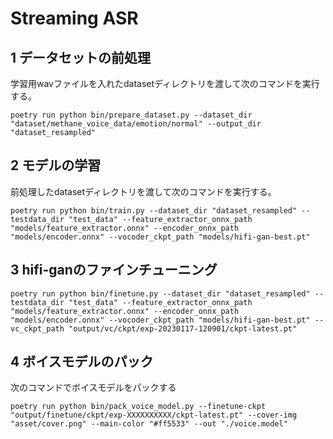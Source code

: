 # Streaming ASR

## 1 データセットの前処理

学習用wavファイルを入れたdatasetディレクトリを渡して次のコマンドを実行する。

```
poetry run python bin/prepare_dataset.py --dataset_dir "dataset/methane_voice_data/emotion/normal" --output_dir "dataset_resampled"
```

## 2 モデルの学習

前処理したdatasetディレクトリを渡して次のコマンドを実行する。

```
poetry run python bin/train.py --dataset_dir "dataset_resampled" --testdata_dir "test_data" --feature_extractor_onnx_path "models/feature_extractor.onnx" --encoder_onnx_path "models/encoder.onnx" --vocoder_ckpt_path "models/hifi-gan-best.pt"
```

## 3 hifi-ganのファインチューニング

```
poetry run python bin/finetune.py --dataset_dir "dataset_resampled" --testdata_dir "test_data" --feature_extractor_onnx_path "models/feature_extractor.onnx" --encoder_onnx_path "models/encoder.onnx" --vocoder_ckpt_path "models/hifi-gan-best.pt" --vc_ckpt_path "output/vc/ckpt/exp-20230117-120901/ckpt-latest.pt"
```

## 4 ボイスモデルのパック

次のコマンドでボイスモデルをパックする

```
poetry run python bin/pack_voice_model.py --finetune-ckpt "output/finetune/ckpt/exp-XXXXXXXXXX/ckpt-latest.pt" --cover-img "asset/cover.png" --main-color "#ff5533" --out "./voice.model"
```
